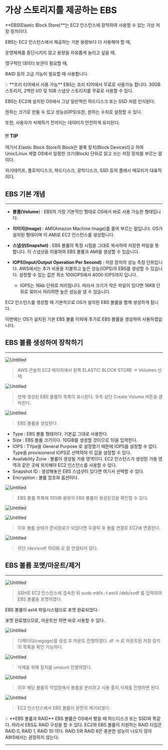 # 가상 스토리지를 제공하는 EBS

**EBS(Elastic Block Store)**는 EC2 인스턴스에 장착하여 사용할 수 있는 가상 저장 장치이다.

EBS는 EC2 인스턴스에서 제공하는 기본 용량보다 더 사용해야 할 때, 

운영체제를 중단시키지 않고 용량을 자유롭게 늘리고 싶을 때,

영구적인 데이터 보관이 필요할 때,

RAID 등의 고급 기능이 필요할 때 사용합니다.

<aside>
💡 **프리 티어에서 사용 가능**
EBS는 프리 티어에서 무료로 사용가능 합니다. 30GB 스토리지, 2백만 I/O 및 1GB 스냅샷 스토리지를 무료로 사용할 수 있다.

</aside>

EBS는 EC2에 설치된 OS에서 그냥 일반적인 하드디스크 또는 SSD 처럼 인식된다.

원하는 크기로 만들 수 있고 성능(IOPS)또한, 원하는 수치로 설정할 수 있다.

또한, 사용자가 삭제하기 전까지는 데이터가 안전하게 유지된다.

### !! TIP

여기서  Elastic Block Store의 Block은 블록 장치(Block Device)라고 하여 Unix/Linux 계열 OS에서 일정한 크기(Block) 단위로 읽고 쓰는 저장 장치를 부르는 말이다.

자기테이프, 플로피디스크, 하드디스크, 광학디스크, SSD 등의 플래시 메모리가 대표적이다.

## EBS 기본 개념

---

- **볼륨(Volume**) : EBS의 가장 기본적인 형태로 OS에서 바로 사용 가능한 형태입니다.

- **이미지(Image)** : AMI(Amazon Machine Image)를 줄여 부르는 말입니다. OS가 설치된 형태이며 이 AMI로 EC2 인스턴스를 생성합니다.

- **스냅샷(Snapshot)** : EBS 볼륨의 특정 시점을 그대로 복사하여 저장한 파일을 뜻합니다. 이 스냅샷을 이용하여 EBS 볼륨과 AMI를 생성할 수 있습니다.

- **IOPS(Input/Output Operation Per Second)** : 저장 장치의 성능 측정 단위입니다. AWS에서는 추가 비용을 지불하고 높은 성능(IOPS)의 EBS를 생성할 수 있습니다. 설정할 수 있는 값은 최소 100IOPS에서 4000 IOPS까지 입니다.
    - IOPS는 16kb 단위로 처리됩니다. 따라서 크기가 작은 파일이 있다면 16KB 단위로 묶어서 처리하면 높은 성능을 낼 수 있습니다.
    

EC2 인스턴스를 생성할 때 기본적으로 OS가 설치된 EBS 볼륨을 함께 생성하게 됩니다.

이번에는 OS가 설치된 기본 EBS 볼륨 이외에 추가로 EBS 볼륨을 생성하여 사용하겠습니다.

## EBS 볼륨 생성하여 장착하기

---

![Untitled](%E1%84%80%E1%85%A1%E1%84%89%E1%85%A1%E1%86%BC%20%E1%84%89%E1%85%B3%E1%84%90%E1%85%A9%E1%84%85%E1%85%B5%E1%84%8C%E1%85%B5%E1%84%85%E1%85%B3%E1%86%AF%20%E1%84%8C%E1%85%A6%E1%84%80%E1%85%A9%E1%86%BC%E1%84%92%E1%85%A1%E1%84%82%E1%85%B3%E1%86%AB%20EBS%20b7262302d85a42a5b3daeb9443390b23/Untitled.png)

> AWS 콘솔의 EC2 페이지에서 왼쪽 ELASTIC BLOCK STORE → Volumes 선택
> 

![Untitled](%E1%84%80%E1%85%A1%E1%84%89%E1%85%A1%E1%86%BC%20%E1%84%89%E1%85%B3%E1%84%90%E1%85%A9%E1%84%85%E1%85%B5%E1%84%8C%E1%85%B5%E1%84%85%E1%85%B3%E1%86%AF%20%E1%84%8C%E1%85%A6%E1%84%80%E1%85%A9%E1%86%BC%E1%84%92%E1%85%A1%E1%84%82%E1%85%B3%E1%86%AB%20EBS%20b7262302d85a42a5b3daeb9443390b23/Untitled%201.png)

> 현재 생성된 EBS 볼륨의 목록이 표시된다. 
우측 상단 Create Volume 버튼을 클릭힌다.
> 

![Untitled](%E1%84%80%E1%85%A1%E1%84%89%E1%85%A1%E1%86%BC%20%E1%84%89%E1%85%B3%E1%84%90%E1%85%A9%E1%84%85%E1%85%B5%E1%84%8C%E1%85%B5%E1%84%85%E1%85%B3%E1%86%AF%20%E1%84%8C%E1%85%A6%E1%84%80%E1%85%A9%E1%86%BC%E1%84%92%E1%85%A1%E1%84%82%E1%85%B3%E1%86%AB%20EBS%20b7262302d85a42a5b3daeb9443390b23/Untitled%202.png)

> EBS 볼륨을 생성한다.
> 

- Type : EBS 볼륨 형태이다. 기본값 그대로 사용한다.
- Size : EBS 볼륨 크기이다. 10GIB를 생성할 것이므로 10을 입력한다.
- IOPS : TYpe을 General Purpose 로 설정했기 때문에 IOPS를 설정할 수 없다.
Type을 provisionend IOPS로 선택하야 이 값을 설정할 수 있다.
- Availability Zone : 볼륨이 생성될 가용 영역이다. EC2 인스턴스가 생성된 가용 영역과 같은
곳에 위치해야 EC2 인스턴스를 사용할 수 있다.
- Snapshot ID : 생성해놓은 EBS 스냅샷이 있다면 여기서 선택할 수 있다.
- Encryption : 볼륨 암호화 옵션이다.

![Untitled](%E1%84%80%E1%85%A1%E1%84%89%E1%85%A1%E1%86%BC%20%E1%84%89%E1%85%B3%E1%84%90%E1%85%A9%E1%84%85%E1%85%B5%E1%84%8C%E1%85%B5%E1%84%85%E1%85%B3%E1%86%AF%20%E1%84%8C%E1%85%A6%E1%84%80%E1%85%A9%E1%86%BC%E1%84%92%E1%85%A1%E1%84%82%E1%85%B3%E1%86%AB%20EBS%20b7262302d85a42a5b3daeb9443390b23/Untitled%203.png)

> EBS 볼륨 목록에 10GIB 용량의 EBS 볼륨이 생성된것을 확인할 수 있다.
> 

![Untitled](%E1%84%80%E1%85%A1%E1%84%89%E1%85%A1%E1%86%BC%20%E1%84%89%E1%85%B3%E1%84%90%E1%85%A9%E1%84%85%E1%85%B5%E1%84%8C%E1%85%B5%E1%84%85%E1%85%B3%E1%86%AF%20%E1%84%8C%E1%85%A6%E1%84%80%E1%85%A9%E1%86%BC%E1%84%92%E1%85%A1%E1%84%82%E1%85%B3%E1%86%AB%20EBS%20b7262302d85a42a5b3daeb9443390b23/Untitled%204.png)

![Untitled](%E1%84%80%E1%85%A1%E1%84%89%E1%85%A1%E1%86%BC%20%E1%84%89%E1%85%B3%E1%84%90%E1%85%A9%E1%84%85%E1%85%B5%E1%84%8C%E1%85%B5%E1%84%85%E1%85%B3%E1%86%AF%20%E1%84%8C%E1%85%A6%E1%84%80%E1%85%A9%E1%86%BC%E1%84%92%E1%85%A1%E1%84%82%E1%85%B3%E1%86%AB%20EBS%20b7262302d85a42a5b3daeb9443390b23/Untitled%205.png)

> 이후 볼륨 상태가 준비완료가 되었다면 우클릭 후 볼륨 연결로 EC2에 연결한다.
> 

![Untitled](%E1%84%80%E1%85%A1%E1%84%89%E1%85%A1%E1%86%BC%20%E1%84%89%E1%85%B3%E1%84%90%E1%85%A9%E1%84%85%E1%85%B5%E1%84%8C%E1%85%B5%E1%84%85%E1%85%B3%E1%86%AF%20%E1%84%8C%E1%85%A6%E1%84%80%E1%85%A9%E1%86%BC%E1%84%92%E1%85%A1%E1%84%82%E1%85%B3%E1%86%AB%20EBS%20b7262302d85a42a5b3daeb9443390b23/Untitled%206.png)

> 하단 /dev/xvdf 10GIB 로 잘 연결되어 있다.
> 

## EBS 볼륨 포맷/마운트/제거

---

![Untitled](%E1%84%80%E1%85%A1%E1%84%89%E1%85%A1%E1%86%BC%20%E1%84%89%E1%85%B3%E1%84%90%E1%85%A9%E1%84%85%E1%85%B5%E1%84%8C%E1%85%B5%E1%84%85%E1%85%B3%E1%86%AF%20%E1%84%8C%E1%85%A6%E1%84%80%E1%85%A9%E1%86%BC%E1%84%92%E1%85%A1%E1%84%82%E1%85%B3%E1%86%AB%20EBS%20b7262302d85a42a5b3daeb9443390b23/Untitled%207.png)

> SSH로 EC2 인스턴스에 접속한 뒤 
sudo mkfs -t ext4 /deb/xvdf 를 입력하여 EBS 볼륨을 포맷하였다.
> 

EBS 볼륨이 ext4 파일시스템으로 포맷 완료되었다.

포맷 완료했으므로, 마운트만 하면 바로 사용할 수 있다.

![Untitled](%E1%84%80%E1%85%A1%E1%84%89%E1%85%A1%E1%86%BC%20%E1%84%89%E1%85%B3%E1%84%90%E1%85%A9%E1%84%85%E1%85%B5%E1%84%8C%E1%85%B5%E1%84%85%E1%85%B3%E1%86%AF%20%E1%84%8C%E1%85%A6%E1%84%80%E1%85%A9%E1%86%BC%E1%84%92%E1%85%A1%E1%84%82%E1%85%B3%E1%86%AB%20EBS%20b7262302d85a42a5b3daeb9443390b23/Untitled%208.png)

> 디렉터리(cwgogo)를 생성 후 마운트 진행하였다. 
df -h 로 마운트된 저장 장치의 목록을 확인 가능하다.
> 

![Untitled](%E1%84%80%E1%85%A1%E1%84%89%E1%85%A1%E1%86%BC%20%E1%84%89%E1%85%B3%E1%84%90%E1%85%A9%E1%84%85%E1%85%B5%E1%84%8C%E1%85%B5%E1%84%85%E1%85%B3%E1%86%AF%20%E1%84%8C%E1%85%A6%E1%84%80%E1%85%A9%E1%86%BC%E1%84%92%E1%85%A1%E1%84%82%E1%85%B3%E1%86%AB%20EBS%20b7262302d85a42a5b3daeb9443390b23/Untitled%209.png)

> 삭제를 위해  장치를 umount 진행하였다.
> 

![Untitled](%E1%84%80%E1%85%A1%E1%84%89%E1%85%A1%E1%86%BC%20%E1%84%89%E1%85%B3%E1%84%90%E1%85%A9%E1%84%85%E1%85%B5%E1%84%8C%E1%85%B5%E1%84%85%E1%85%B3%E1%86%AF%20%E1%84%8C%E1%85%A6%E1%84%80%E1%85%A9%E1%86%BC%E1%84%92%E1%85%A1%E1%84%82%E1%85%B3%E1%86%AB%20EBS%20b7262302d85a42a5b3daeb9443390b23/Untitled%2010.png)

 

> 이후 해당 볼륨의 작업창에서 볼륨을 분리하고 사용 중지,삭제를 진행하면 된다.
> 

![Untitled](%E1%84%80%E1%85%A1%E1%84%89%E1%85%A1%E1%86%BC%20%E1%84%89%E1%85%B3%E1%84%90%E1%85%A9%E1%84%85%E1%85%B5%E1%84%8C%E1%85%B5%E1%84%85%E1%85%B3%E1%86%AF%20%E1%84%8C%E1%85%A6%E1%84%80%E1%85%A9%E1%86%BC%E1%84%92%E1%85%A1%E1%84%82%E1%85%B3%E1%86%AB%20EBS%20b7262302d85a42a5b3daeb9443390b23/Untitled%2011.png)

> EC2 인스턴스에서 EBS 볼륨이 완전히 제거되었다.
> 

<aside>
💡 **EBS 볼륨과 RAID**
EBS 볼륨은 OS에서 봤을 때 하드디스크 또는 SSD와 똑같다. 따라서 EBS도 RAID 구성을 할
수 있다. EC2와 EBS 볼륨이 지원하는 RAID 타입은 RAID 0, RAID 1, RAID 10 이다.
RAID 5와 RAID 6은 충분한 성능이 나오지 않아 AWS에서는 권장하지 않는다.

</aside>

---